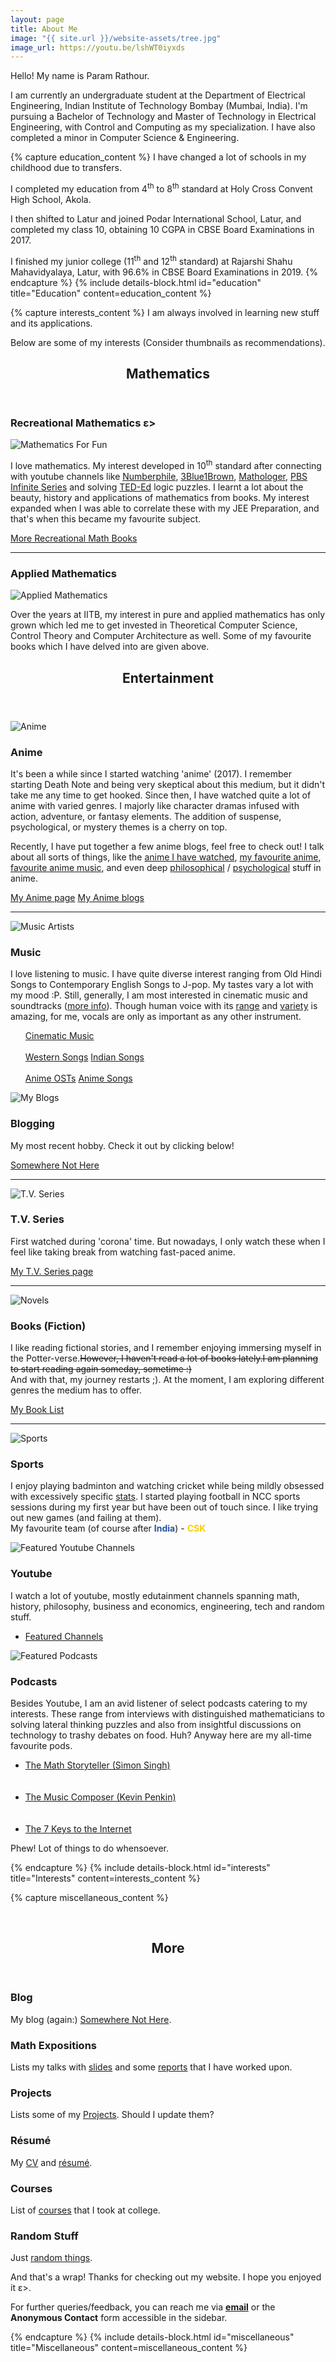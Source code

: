 ```yaml
---
layout: page
title: About Me
image: "{{ site.url }}/website-assets/tree.jpg"
image_url: https://youtu.be/lshWT0iyxds
---
```


Hello! My name is Param Rathour.

I am currently an undergraduate student at the Department of Electrical Engineering, Indian Institute of Technology Bombay (Mumbai, India). I'm pursuing a Bachelor of Technology and Master of Technology in Electrical Engineering, with Control and Computing as my specialization. I have also completed a minor in Computer Science & Engineering.

{% capture education_content %}
I have changed a lot of schools in my childhood due to transfers.

I completed my education from 4<sup>th</sup> to 8<sup>th</sup> standard at Holy Cross Convent High School, Akola.

I then shifted to Latur and joined Podar International School, Latur, and completed my class 10, obtaining 10 CGPA in CBSE Board Examinations in 2017.

I finished my junior college (11<sup>th</sup> and 12<sup>th</sup> standard) at Rajarshi Shahu Mahavidyalaya, Latur, with 96.6% in CBSE Board Examinations in 2019.
{% endcapture %}
{% include details-block.html
    id="education"
    title="Education"
    content=education_content
%}

{% capture interests_content %}
I am always involved in learning new stuff and its applications.

Below are some of my interests (Consider thumbnails as recommendations).
<!-- Section -->
<section>
    <header class="major">
        <p></p>
        <h2>Mathematics</h2>
    </header>
        <h3>Recreational Mathematics ε></h3>
            <span class="image main"><img src="{{ site.url }}/website-assets/mathematics-for-fun.jpg" alt="Mathematics For Fun" /></span>
            <p>I love mathematics. My interest developed in 10<sup>th</sup> standard after connecting with youtube channels like <a href="https://www.youtube.com/@numberphile">Numberphile</a>, <a href="https://www.youtube.com/@3blue1brown">3Blue1Brown</a>, <a href="https://www.youtube.com/@Mathologer">Mathologer</a>, <a href="https://www.youtube.com/@pbsinfiniteseries">PBS Infinite Series</a> and solving <a href="https://www.youtube.com/playlist?list=PLJicmE8fK0EiFRt1Hm5a_7SJFaikIFW30">TED-Ed</a> logic puzzles. I learnt a lot about the beauty, history and applications of mathematics from books. My interest expanded when I was able to correlate these with my JEE Preparation, and that's when this became my favourite subject.</p>
            <a href="/blog/math-book-recommendations" class="button">More Recreational Math Books</a>
        <hr class="major" />
        <h3>Applied Mathematics</h3>
            <span class="image main"><img src="{{ site.url }}/website-assets/applied-mathematics.jpg" alt="Applied Mathematics" /></span>
            <p>Over the years at IITB, my interest in pure and applied mathematics has only grown which led me to get invested in Theoretical Computer Science, Control Theory and Computer Architecture as well. Some of my favourite books which I have delved into are given above.</p>
</section>

<!-- Section -->
<section>
    <header class="major">
        <h2>Entertainment</h2>
    </header>
    <div class="posts">
        <article>
            <span href="https://www.youtube.com/channel/UCUUYiPd9TKE62mUn-lJ29AQ" class="image main"><img src="{{ site.url }}/website-assets/anime.jpg" alt="Anime" /></span>
            <h3>Anime</h3>
            <p>It's been a while since I started watching 'anime' (2017). I remember starting Death Note and being very skeptical about this medium, but it didn't take me any time to get hooked.
            <!-- Action, Adventure, Comedy, Drama, Fantasy, Gore, Historical, Horror, Miltary, Mystery, Psychological, Romance, School, Sci-fi, Slice of Life, Sports, Supernatural, Time Travel, Thriller or Tragedy; I have watched them all :D -->
            Since then, I have watched quite a lot of anime with varied genres. I majorly like character dramas infused with action, adventure, or fantasy elements. The addition of suspense, psychological, or mystery themes is a cherry on top.</p>
            <p>Recently, I have put together a few anime blogs, feel free to check out! I talk about all sorts of things, like the <a href="/blog/anime-timeline"> anime I have watched</a>, <a href="blog/hunter-hunter-little-things">my favourite anime</a>, <a href="/blog/anime-soundtracks">favourite anime music</a>, and even deep <a href="blog/philosophy-in-anime">philosophical</a>  / <a href="blog/psychology-in-anime">psychological</a> stuff in anime.</p>
            <a href="/anime" class="button">My Anime page</a>
            <a href="/blog/tags/anime" class="button">My Anime blogs</a>
            <hr>
            <span class="image main"><img src="{{ site.url }}/website-assets/music.jpg" alt="Music Artists" /></span>
            <h3>Music</h3>
            <p>I love listening to music. I have quite diverse interest ranging from Old Hindi Songs to Contemporary English Songs to J-pop. My tastes vary a lot with my mood :P. Still, generally, I am most interested in cinematic music and soundtracks (<a href="/blog/anime-soundtracks/#introduction">more info</a>). Though human voice with its <a href="https://youtu.be/oCrVXdkBCeg">range</a> and <a href="https://youtu.be/2rjbtsX7twc">variety</a> is amazing, for me, vocals are only as important as any other instrument.</p>
            <ul>
                <!-- <li><a href="https://youtu.be/o-ONVkhJVSA">G Minor Bach (Arr. Luo Ni)</a></li>
                <li><a href="https://youtu.be/HEf_xrgmuRI">The Wolf And The Moon by BrunuhVille</a></li>
                <li><a href="https://youtu.be/qR6dzwQahOM">L's Theme</a></li>
                <li><a href="https://youtu.be/l2kwie-gs2o">Trisha's Lullaby</a></li>
                <li><a href="https://youtu.be/xc74Bm__cP8">Only I am missing</a></li>
                <li><a href="https://youtu.be/9Pf3hkYR9T0">Someday (Believe me) by Abo Takeshi</a></li>
                <li><a href="https://youtu.be/VqrCeNjxC-c">Deeply Fast</a></li>
                <li><a href="https://youtu.be/Z4R42NALDy8">To Give a Marionette Life</a></li> -->
                <a href="/cinematic-music" class="button">Cinematic Music</a>
                <br><br>
                <a href="/western-songs" class="button">Western Songs</a>
                <a href="/indian-songs" class="button">Indian Songs</a>
                <br><br>
                <a href="/anime-osts" class="button">Anime OSTs</a>
                <a href="/anime-songs" class="button">Anime Songs</a>
            </ul>
        </article>
        <article>
            <span href="/blog" class="image main"><img src="{{ site.url }}/website-assets/better-call-saul-inflatable.gif" alt="My Blogs" /></span>
            <h3>Blogging</h3>
            <p>My most recent hobby. Check it out by clicking below!</p>
                <a href="/blog" class="button">Somewhere Not Here</a>
            <hr>
            <span class="image main"><img src="{{ site.url }}/website-assets/tv-series.jpg" alt="T.V. Series" /></span>
            <h3>T.V. Series</h3>
            <p>First watched during 'corona' time. But nowadays, I only watch these when I feel like taking break from watching fast-paced anime.</p>
            <a href="https://www.serializd.com/user/wrath" class="button">My T.V. Series page</a>
            <p></p>
            <hr>
            <span class="image main"><img src="{{ site.url }}/website-assets/novels.jpg" alt="Novels" /></span>
            <h3>Books (Fiction)</h3>
            <p>I like reading fictional stories, and I remember enjoying immersing myself in the Potter-verse.<strike>However, I haven't read a lot of books lately.I am planning to start reading again someday, sometime :)</strike><br>
            And with that, my journey restarts ;). At the moment, I am exploring different genres the medium has to offer.</p>
            <a href="/blog/book-timeline/" class="button">My Book List</a>
            <hr>
            <a class="image"><img src="{{ site.url }}/website-assets/sports.png" alt="Sports" /></a>
            <h3>Sports</h3>
            <p>I enjoy playing badminton and watching cricket while being mildly obsessed with excessively specific <a href="https://stats.espncricinfo.com/ci/engine/stats/index.html">stats</a>.
            I started playing football in NCC sports sessions during my first year but have been out of touch since. I like trying out new games (and failing at them).<br>
            My favourite team (of course after <b style="color:rgb(34, 85, 164);">India</b>) - <b class="noinversion" style="color:rgb(249,205,5);">CSK</b></p>
        </article>
        <article>
            <span href="https://www.youtube.com/@TheTaxiDriver1729/channels" class="image main"><img src="{{ site.url }}/website-assets/youtube.jpg" alt="Featured Youtube Channels" /></span>
            <h3>Youtube</h3>
            <p>I watch a lot of youtube, mostly edutainment channels spanning math, history, philosophy, business and economics, engineering, tech and random stuff.</p>
            <ul class="actions">
                <li><a href="https://www.youtube.com/@TheTaxiDriver1729/channels" class="button">Featured Channels</a></li>
            </ul>
        </article>
        <article>
            <span href="https://youtube.com/playlist?list=PLH2AOVeIaWFmnXrXQ_UhKVy9Zp0RtRMm5" class="image main"><img src="{{ site.url }}/website-assets/podcasts.jpg" alt="Featured Podcasts" /></span>
            <h3>Podcasts</h3>
            <p>Besides Youtube, I am an avid listener of select podcasts catering to my interests. These range from interviews with distinguished mathematicians to solving lateral thinking puzzles and also from insightful discussions on technology to trashy debates on food. Huh? Anyway here are my all-time favourite pods.</p>
            <ul class="actions">
                <li><a href="https://youtu.be/kOttzKC33Vk" class="button">The Math Storyteller (Simon Singh)</a></li>
                <br><br>
                <li><a href="https://youtu.be/srdgNtMhrj4" class="button">The Music Composer (Kevin Penkin)</a></li>
                <br><br>
                <li><a href="https://youtu.be/26WvISI14g0" class="button">The 7 Keys to the Internet</a></li>
            </ul>
        </article>
    </div>
</section>
<p>Phew! Lot of things to do whensoever.</p>
{% endcapture %}
{% include details-block.html
    id="interests"
    title="Interests"
    content=interests_content
%}

{% capture miscellaneous_content %}
<!-- Section -->
<br>
<section>
    <header class="major">
        <h2>More</h2>
    </header>
    <div class="features">
        <!-- <article>
            <a href="/time-table"><span class="icon fa-calendar"></span></a>
            <div class="content">
                <h3>Time Table</h3>
                <p>My academic <a href="/time-table">time table</a>.</p>
            </div>
        </article> -->
        <article>
            <a href="/blog"><span class="icon fa-pencil-square-o"></span></a>
            <div class="content">
                <h3>Blog</h3>
                <p>My blog (again:) <a href="/blog">Somewhere Not Here</a>.</p>
            </div>
        </article>
        <article>
            <a href="/more-stuff"><span class="icon fa-laptop"></span></a>
            <div class="content">
                <h3>Math Expositions</h3>
                <p>Lists my talks with <a href="/more-stuff/#presentations">slides</a> and some <a href="/more-stuff/#readings">reports</a> that I have worked upon.</p>
            </div>
        </article>
        <article>
            <a href="/projects"><span class="icon fa-code"></span></a>
            <div class="content">
                <h3>Projects</h3>
                <p>Lists some of my <a href="/projects">Projects</a>. Should I update them?</p>
            </div>
        </article>
        <article>
            <a href="/resume"><span class="icon fa-file"></span></a>
            <div class="content">
                <h3>Résumé</h3>
                <p>My <a href="{{ site.url }}/Resumes/CV.pdf">CV</a> and <a href="{{ site.url }}/Resumes/Two%20Page.pdf">résumé</a>.</p>
            </div>
        </article>
        <article>
            <a href="/courses"><span class="icon fa-book"></span></a>
            <div class="content">
                <h3>Courses</h3>
                <p>List of <a href="/courses">courses</a> that I took at college.</p>
            </div>
        </article>
        <article>
            <a href="/random-stuff"><span class="icon fa-random"></span></a>
            <div class="content">
                <h3>Random Stuff</h3>
                <p>Just <a href="/random-stuff">random things</a>.</p>
            </div>
        </article>
    </div>
    <p>And that's a wrap! Thanks for checking out my website. I hope you enjoyed it ε>.</p>
    <p>For further queries/feedback, you can reach me via <b><a href="mailto:{{ site.instiemail }}" >email</a></b> or the <b>Anonymous Contact</b> form accessible in the sidebar.</p>
</section>
{% endcapture %}
{% include details-block.html
    id="miscellaneous"
    title="Miscellaneous"
    content=miscellaneous_content
%}